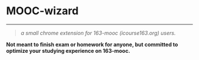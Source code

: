 # MOOC-wizard

---

>_a small chrome extension for 163-mooc (icourse163.org) users._

**Not meant to finish exam or homework for anyone, but committed to optimize your studying experience on 163-mooc.**
